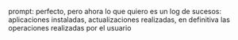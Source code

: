 prompt: perfecto, pero ahora lo que quiero es un log de sucesos: aplicaciones instaladas, actualizaciones realizadas, en definitiva las operaciones realizadas por el usuario
